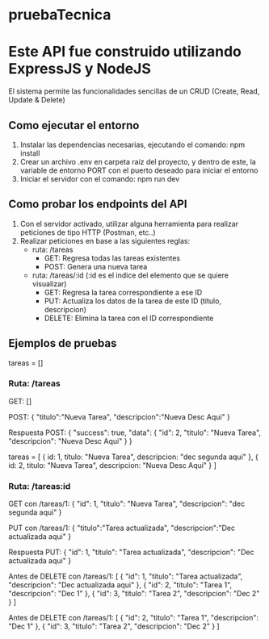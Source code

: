 # pruebaTecnica

# Este API fue construido utilizando ExpressJS y NodeJS

El sistema permite las funcionalidades sencillas de un CRUD (Create, Read, Update & Delete)

## Como ejecutar el entorno

1. Instalar las dependencias necesarias, ejecutando el comando: npm install
2. Crear un archivo .env en carpeta raiz del proyecto, y dentro de este, la variable de entorno PORT con el puerto deseado para iniciar el entorno
3. Iniciar el servidor con el comando: npm run dev

## Como probar los endpoints del API

1. Con el servidor activado, utilizar alguna herramienta para realizar peticiones de tipo HTTP (Postman, etc..)
2. Realizar peticiones en base a las siguientes reglas:
   - ruta: /tareas
     - GET: Regresa todas las tareas existentes
     - POST: Genera una nueva tarea
   - ruta: /tareas/:id (:id es el indice del elemento que se quiere visualizar)
     - GET: Regresa la tarea correspondiente a ese ID
     - PUT: Actualiza los datos de la tarea de este ID (titulo, descripcion)
     - DELETE: Elimina la tarea con el ID correspondiente

## Ejemplos de pruebas

tareas = []

### Ruta: /tareas

GET: []

POST: {
"titulo":"Nueva Tarea",
"descripcion":"Nueva Desc Aqui"
}

Respuesta POST:
{
"success": true,
"data": {
"id": 2,
"titulo": "Nueva Tarea",
"descripcion": "Nueva Desc Aqui"
}
}

tareas = [
{
id: 1,
titulo: "Nueva Tarea",
descripcion: "dec segunda aqui"
},
{
id: 2,
titulo: "Nueva Tarea",
descripcion: "Nueva Desc Aqui"
}
]

### Ruta: /tareas:id

GET con /tareas/1: {
"id": 1,
"titulo": "Nueva Tarea",
"descripcion": "dec segunda aqui"
}

PUT con /tareas/1: {
"titulo":"Tarea actualizada",
"descripcion":"Dec actualizada aqui"
}

Respuesta PUT: {
"id": 1,
"titulo": "Tarea actualizada",
"descripcion": "Dec actualizada aqui"
}

Antes de DELETE con /tareas/1: [
{
"id": 1,
"titulo": "Tarea actualizada",
"descripcion": "Dec actualizada aqui"
},
{
"id": 2,
"titulo": "Tarea 1",
"descripcion": "Dec 1"
},
{
"id": 3,
"titulo": "Tarea 2",
"descripcion": "Dec 2"
}
]

Antes de DELETE con /tareas/1: [
{
"id": 2,
"titulo": "Tarea 1",
"descripcion": "Dec 1"
},
{
"id": 3,
"titulo": "Tarea 2",
"descripcion": "Dec 2"
}
]
